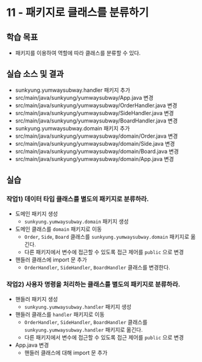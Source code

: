 # 11 - 패키지로 클래스를 분류하기

## 학습 목표

- 패키지를 이용하여 역할에 따라 클래스를 분류할 수 있다.

## 실습 소스 및 결과

- sunkyung.yumwaysubway.handler 패키지 추가
- src/main/java/sunkyung/yumwaysubway/App.java 변경
- src/main/java/sunkyung/yumwaysubway/OrderHandler.java 변경
- src/main/java/sunkyung/yumwaysubway/SideHandler.java 변경
- src/main/java/sunkyung/yumwaysubway/BoardHandler.java 변경
- sunkyung.yumwaysubway.domain 패키지 추가
- src/main/java/sunkyung/yumwaysubway/domain/Order.java 변경
- src/main/java/sunkyung/yumwaysubway/domain/Side.java 변경
- src/main/java/sunkyung/yumwaysubway/domain/Board.java 변경
- src/main/java/sunkyung/yumwaysubway/domain/App.java 변경

## 실습

### 작업1) 데이터 타입 클래스를 별도의 패키지로 분류하라.

- 도메인 패키지 생성
    - `sunkyung.yumwaysubway.domain` 패키지 생성
- 도메인 클래스를 `domain` 패키지로 이동
    - `Order`, `Side`, `Board` 클래스를 `sunkyung.yumwaysubway.domain` 패키지로 옮긴다.
    - 다른 패키지에서 변수에 접근할 수 있도록 접근 제어를 `public` 으로 변경
- 핸들러 클래스에 import 문 추가
    - `OrderHandler`, `SideHandler`, `BoardHandler` 클래스를 변경한다.


### 작업2) 사용자 명령을 처리하는 클래스를 별도의 패키지로 분류하라.

- 핸들러 패키지 생성
    - `sunkyung.yumwaysubway.handler` 패키지 생성
- 핸들러 클래스를 `handler` 패키지로 이동
    - `OrderHandler`, `SideHandler`, `BoardHandler` 클래스를 `sunkyung.yumwaysubway.handler` 패키지로 옮긴다.
    - 다른 패키지에서 변수에 접근할 수 있도록 접근 제어를 `public` 으로 변경
- App.java 변경
    - 핸들러 클래스에 대해 import 문 추가

